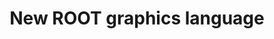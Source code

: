 ---
layout: default
title:  New ROOT graphics language
authors: Iliana Betsou, Sergey Linev, Bertrand Bellenot and Olivier Couet
conference: Journal of Physics Conference Series 1525(1):012061
type: VIS
doi: 10.1088/1742-6596/1525/1/012061
---